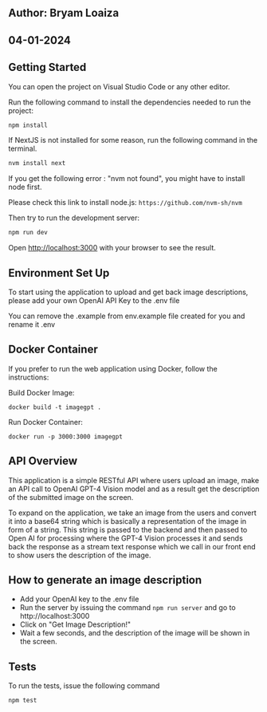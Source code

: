 ## Author: Bryam Loaiza
## 04-01-2024

## Getting Started

You can open the project on Visual Studio Code or any other editor.

Run the following command to install the dependencies needed to run the project:

```bash
npm install
```

If NextJS is not installed for some reason, run the following command in the terminal. 

```bash
nvm install next
```

If you get the following error : "nvm not found", you might have to install node first.

Please check this link to install node.js: `https://github.com/nvm-sh/nvm`

Then try to run the development server:

```bash
npm run dev
```

Open [http://localhost:3000](http://localhost:3000) with your browser to see the result.

## Environment Set Up

To start using the application to upload and get back image descriptions, please add your own OpenAI API Key to the .env file 

You can remove the .example from env.example file created for you and rename it .env 

## Docker Container

If you prefer to run the web application using Docker, follow the instructions:

Build Docker Image:

`docker build -t imagegpt .`

Run Docker Container:

`docker run -p 3000:3000 imagegpt`

## API Overview 

This application is a simple RESTful API where users upload an image, make an API call to OpenAI GPT-4 Vision model and as a result get the description of the submitted image on the screen.

To expand on the application, we take an image from the users and convert it into a base64 string which is basically a representation of the image in form of a string. This string is passed to the backend and then passed to Open AI for processing where the GPT-4 Vision processes it and sends back the response as a stream text response which we call in our front end to show users the description of the image.

## How to generate an image description

- Add your OpenAI key to the .env file
- Run the server by issuing the command `npm run server` and go to http://localhost:3000
- Click on "Get Image Description!"
- Wait a few seconds, and the description of the image will be shown in the screen.

## Tests
To run the tests, issue the following command 

```bash
npm test
```